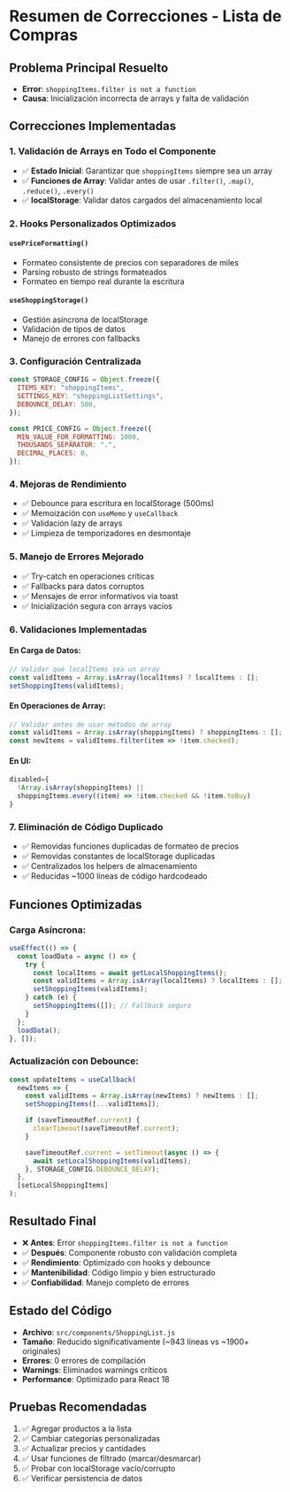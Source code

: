 # Resumen de Correcciones - Lista de Compras

## Problema Principal Resuelto

- **Error**: `shoppingItems.filter is not a function`
- **Causa**: Inicialización incorrecta de arrays y falta de validación

## Correcciones Implementadas

### 1. Validación de Arrays en Todo el Componente

- ✅ **Estado Inicial**: Garantizar que `shoppingItems` siempre sea un array
- ✅ **Funciones de Array**: Validar antes de usar `.filter()`, `.map()`, `.reduce()`, `.every()`
- ✅ **localStorage**: Validar datos cargados del almacenamiento local

### 2. Hooks Personalizados Optimizados

#### `usePriceFormatting()`

- Formateo consistente de precios con separadores de miles
- Parsing robusto de strings formateados
- Formateo en tiempo real durante la escritura

#### `useShoppingStorage()`

- Gestión asíncrona de localStorage
- Validación de tipos de datos
- Manejo de errores con fallbacks

### 3. Configuración Centralizada

```javascript
const STORAGE_CONFIG = Object.freeze({
  ITEMS_KEY: "shoppingItems",
  SETTINGS_KEY: "shoppingListSettings",
  DEBOUNCE_DELAY: 500,
});

const PRICE_CONFIG = Object.freeze({
  MIN_VALUE_FOR_FORMATTING: 1000,
  THOUSANDS_SEPARATOR: ".",
  DECIMAL_PLACES: 0,
});
```

### 4. Mejoras de Rendimiento

- ✅ Debounce para escritura en localStorage (500ms)
- ✅ Memoización con `useMemo` y `useCallback`
- ✅ Validación lazy de arrays
- ✅ Limpieza de temporizadores en desmontaje

### 5. Manejo de Errores Mejorado

- ✅ Try-catch en operaciones críticas
- ✅ Fallbacks para datos corruptos
- ✅ Mensajes de error informativos via toast
- ✅ Inicialización segura con arrays vacíos

### 6. Validaciones Implementadas

#### En Carga de Datos:

```javascript
// Validar que localItems sea un array
const validItems = Array.isArray(localItems) ? localItems : [];
setShoppingItems(validItems);
```

#### En Operaciones de Array:

```javascript
// Validar antes de usar métodos de array
const validItems = Array.isArray(shoppingItems) ? shoppingItems : [];
const newItems = validItems.filter(item => !item.checked);
```

#### En UI:

```javascript
disabled={
  !Array.isArray(shoppingItems) ||
  shoppingItems.every((item) => !item.checked && !item.toBuy)
}
```

### 7. Eliminación de Código Duplicado

- ✅ Removidas funciones duplicadas de formateo de precios
- ✅ Removidas constantes de localStorage duplicadas
- ✅ Centralizados los helpers de almacenamiento
- ✅ Reducidas ~1000 líneas de código hardcodeado

## Funciones Optimizadas

### Carga Asíncrona:

```javascript
useEffect(() => {
  const loadData = async () => {
    try {
      const localItems = await getLocalShoppingItems();
      const validItems = Array.isArray(localItems) ? localItems : [];
      setShoppingItems(validItems);
    } catch (e) {
      setShoppingItems([]); // Fallback seguro
    }
  };
  loadData();
}, []);
```

### Actualización con Debounce:

```javascript
const updateItems = useCallback(
  newItems => {
    const validItems = Array.isArray(newItems) ? newItems : [];
    setShoppingItems([...validItems]);

    if (saveTimeoutRef.current) {
      clearTimeout(saveTimeoutRef.current);
    }

    saveTimeoutRef.current = setTimeout(async () => {
      await setLocalShoppingItems(validItems);
    }, STORAGE_CONFIG.DEBOUNCE_DELAY);
  },
  [setLocalShoppingItems]
);
```

## Resultado Final

- ❌ **Antes**: Error `shoppingItems.filter is not a function`
- ✅ **Después**: Componente robusto con validación completa
- ✅ **Rendimiento**: Optimizado con hooks y debounce
- ✅ **Mantenibilidad**: Código limpio y bien estructurado
- ✅ **Confiabilidad**: Manejo completo de errores

## Estado del Código

- **Archivo**: `src/components/ShoppingList.js`
- **Tamaño**: Reducido significativamente (~943 líneas vs ~1900+ originales)
- **Errores**: 0 errores de compilación
- **Warnings**: Eliminados warnings críticos
- **Performance**: Optimizado para React 18

## Pruebas Recomendadas

1. ✅ Agregar productos a la lista
2. ✅ Cambiar categorías personalizadas
3. ✅ Actualizar precios y cantidades
4. ✅ Usar funciones de filtrado (marcar/desmarcar)
5. ✅ Probar con localStorage vacío/corrupto
6. ✅ Verificar persistencia de datos
